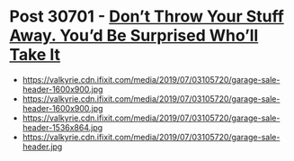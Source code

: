# Post 30701 - [Don’t Throw Your Stuff Away. You’d Be Surprised Who’ll Take It](https://www.ifixit.com/News/30701/dont-throw-your-stuff-away-youd-be-surprised-wholl-take-it)

- https://valkyrie.cdn.ifixit.com/media/2019/07/03105720/garage-sale-header-1600x900.jpg
- https://valkyrie.cdn.ifixit.com/media/2019/07/03105720/garage-sale-header-1600x900.jpg
- https://valkyrie.cdn.ifixit.com/media/2019/07/03105720/garage-sale-header-1536x864.jpg
- https://valkyrie.cdn.ifixit.com/media/2019/07/03105720/garage-sale-header.jpg
